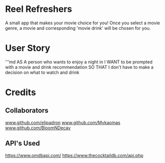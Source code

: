 # Reel Refreshers
A small app that makes your movie choice for you! Once you select a movie genre, a movie and corresponding 'movie drink' will be chosen for you.


# User Story
'''md
AS A person who wants to enjoy a night in
I WANT to be prompted with a movie and drink recommendation
SO THAT I don't have to make a decision on what to watch and drink

# Credits
## Collaborators
www.github.com/elipadron
www.github.com/Mykaomas
www.github.com/BloomNDecay

## API's Used
https://www.omdbapi.com/
https://www.thecocktaildb.com/api.php
